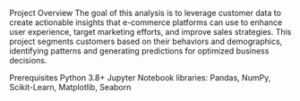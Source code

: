 Project Overview
The goal of this analysis is to leverage customer data to create actionable insights that e-commerce platforms can use to enhance user experience, target marketing efforts, and improve sales strategies. This project segments customers based on their behaviors and demographics, identifying patterns and generating predictions for optimized business decisions.

Prerequisites
Python 3.8+
Jupyter Notebook
libraries: Pandas, NumPy, Scikit-Learn, Matplotlib, Seaborn


